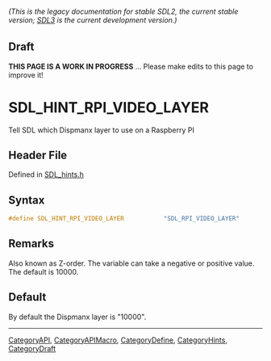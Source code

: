 ###### (This is the legacy documentation for stable SDL2, the current stable version; [SDL3](https://wiki.libsdl.org/SDL3/) is the current development version.)

## Draft

**THIS PAGE IS A WORK IN PROGRESS** ... Please make edits to this page to improve it!


<!-- #*^*^*^*^*See https://wiki.libsdl.org/SGEnumerations for details on editing this page*^*^*^*^* -->
# SDL_HINT_RPI_VIDEO_LAYER

Tell SDL which Dispmanx layer to use on a Raspberry PI

## Header File

Defined in [SDL_hints.h](https://github.com/libsdl-org/SDL/blob/SDL2/include/SDL_hints.h)

## Syntax

```c
#define SDL_HINT_RPI_VIDEO_LAYER           "SDL_RPI_VIDEO_LAYER"
```

## Remarks

Also known as Z-order. The variable can take a negative or positive value.
The default is 10000.

## Default

By default the Dispmanx layer is "10000".

----
[CategoryAPI](CategoryAPI), [CategoryAPIMacro](CategoryAPIMacro), [CategoryDefine](CategoryDefine), [CategoryHints](CategoryHints), [CategoryDraft](CategoryDraft)
<!-- #See the Style Guide for instructions on editing the footer. -->


